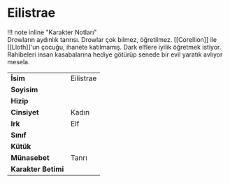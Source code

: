 # Eilistrae   
  
  
!!! note inline "Karakter Notları"  
	Drowların aydınlık tanrısı. Drowlar çok bilmez, öğretilmez. [[Corellion]] ile [[Lloth]]'un çocuğu, ihanete katılmamış. Dark elflere iyilik öğretmek istiyor. Rahibeleri insan kasabalarına hediye götürüp senede bir evil yaratık avlıyor mesela.  
  
  
<table><tr><td><b>İsim</b></td><td>Eilistrae</td></tr>  
<tr><td><b>Soyisim</b></td><td></td></tr>  
<tr><td><b>Hizip</b></td><td></td></tr>  
<tr><td><b>Cinsiyet</b></td><td>Kadın</td></tr>  
<tr><td><b>Irk</b></td><td>Elf</td></tr>  
<tr><td><b>Sınıf</b></td><td></td></tr>  
<tr><td><b>Kütük</b></td><td></td></tr>  
<tr><td><b>Münasebet</b></td><td>Tanrı</td></tr>  
<tr><td><b>Karakter Betimi</b></td><td></td></tr>  
</table>